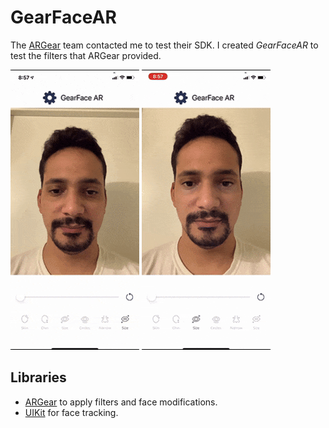 #  GearFaceAR

The [ARGear](https://www.argear.io) team contacted me to test their SDK. I created _GearFaceAR_ to test the filters that ARGear provided.

![test 1](https://github.com/OscarSantosGH/GearFaceAR/blob/main/images/test1.gif?raw=true "Test Gif 1")
![test 2](https://github.com/OscarSantosGH/GearFaceAR/blob/main/images/test2.gif?raw=true "Test Gif 2")

## Libraries

* [ARGear](https://www.argear.io) to apply filters and face modifications.
* [UIKit](https://developer.apple.com/documentation/uikit) for face tracking.

